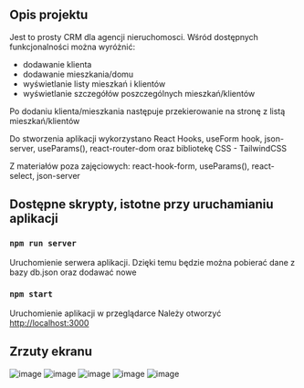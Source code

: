 ## Opis projektu

Jest to prosty CRM dla agencji nieruchomosci. Wśród dostępnych funkcjonalności można wyróżnić:
* dodawanie klienta
* dodawanie mieszkania/domu
* wyświetlanie listy mieszkań i klientów
* wyświetlanie szczegółów poszczególnych mieszkań/klientów

Po dodaniu klienta/mieszkania następuje przekierowanie na stronę z listą mieszkań/klientów

Do stworzenia aplikacji wykorzystano React Hooks, useForm hook, json-server, useParams(), react-router-dom oraz bibliotekę CSS - TailwindCSS  

Z materiałów poza zajęciowych: react-hook-form, useParams(), react-select, json-server

## Dostępne skrypty, istotne przy uruchamianiu aplikacji

### `npm run server`

Uruchomienie serwera aplikacji. Dzięki temu będzie można pobierać dane z bazy db.json oraz dodawać nowe

### `npm start`

Uruchomienie aplikacji w przeglądarce
Należy otworzyć [http://localhost:3000](http://localhost:3000)


## Zrzuty ekranu

![image](https://user-images.githubusercontent.com/48963185/150862897-dce4d04d-64bb-4847-b7e5-3b1b3a0f1374.png)
![image](https://user-images.githubusercontent.com/48963185/150863198-0ca0a262-441f-48a5-bc67-8aeebbda326a.png)
![image](https://user-images.githubusercontent.com/48963185/150863296-90f012eb-4d3c-4d20-8d88-0304034402c5.png)
![image](https://user-images.githubusercontent.com/48963185/150863595-80b61d0d-e8cf-4aba-a36a-f043f952a835.png)
![image](https://user-images.githubusercontent.com/48963185/150863853-af2b86bc-ca92-4125-8d23-2eecd054e89b.png)

